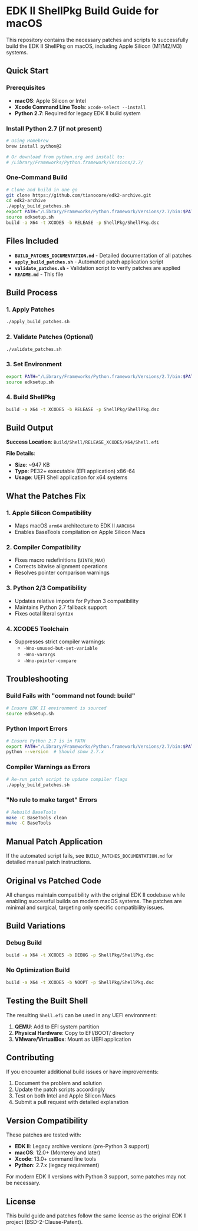 # EDK II ShellPkg Build Guide for macOS

This repository contains the necessary patches and scripts to successfully build the EDK II ShellPkg on macOS, including Apple Silicon (M1/M2/M3) systems.

## Quick Start

### Prerequisites
- **macOS**: Apple Silicon or Intel
- **Xcode Command Line Tools**: `xcode-select --install`
- **Python 2.7**: Required for legacy EDK II build system

### Install Python 2.7 (if not present)
```bash
# Using Homebrew
brew install python@2

# Or download from python.org and install to:
# /Library/Frameworks/Python.framework/Versions/2.7/
```

### One-Command Build
```bash
# Clone and build in one go
git clone https://github.com/tianocore/edk2-archive.git
cd edk2-archive
./apply_build_patches.sh
export PATH="/Library/Frameworks/Python.framework/Versions/2.7/bin:$PATH"
source edksetup.sh
build -a X64 -t XCODE5 -b RELEASE -p ShellPkg/ShellPkg.dsc
```

## Files Included

- **`BUILD_PATCHES_DOCUMENTATION.md`** - Detailed documentation of all patches
- **`apply_build_patches.sh`** - Automated patch application script  
- **`validate_patches.sh`** - Validation script to verify patches are applied
- **`README.md`** - This file

## Build Process

### 1. Apply Patches
```bash
./apply_build_patches.sh
```

### 2. Validate Patches (Optional)
```bash
./validate_patches.sh
```

### 3. Set Environment
```bash
export PATH="/Library/Frameworks/Python.framework/Versions/2.7/bin:$PATH"
source edksetup.sh
```

### 4. Build ShellPkg
```bash
build -a X64 -t XCODE5 -b RELEASE -p ShellPkg/ShellPkg.dsc
```

## Build Output

**Success Location**: `Build/Shell/RELEASE_XCODE5/X64/Shell.efi`

**File Details**:
- **Size**: ~947 KB
- **Type**: PE32+ executable (EFI application) x86-64
- **Usage**: UEFI Shell application for x64 systems

## What the Patches Fix

### 1. **Apple Silicon Compatibility**
- Maps macOS `arm64` architecture to EDK II `AARCH64` 
- Enables BaseTools compilation on Apple Silicon Macs

### 2. **Compiler Compatibility** 
- Fixes macro redefinitions (`UINT8_MAX`)
- Corrects bitwise alignment operations
- Resolves pointer comparison warnings

### 3. **Python 2/3 Compatibility**
- Updates relative imports for Python 3 compatibility
- Maintains Python 2.7 fallback support
- Fixes octal literal syntax

### 4. **XCODE5 Toolchain**
- Suppresses strict compiler warnings:
  - `-Wno-unused-but-set-variable`
  - `-Wno-varargs` 
  - `-Wno-pointer-compare`

## Troubleshooting

### Build Fails with "command not found: build"
```bash
# Ensure EDK II environment is sourced
source edksetup.sh
```

### Python Import Errors
```bash
# Ensure Python 2.7 is in PATH
export PATH="/Library/Frameworks/Python.framework/Versions/2.7/bin:$PATH"
python --version  # Should show 2.7.x
```

### Compiler Warnings as Errors
```bash
# Re-run patch script to update compiler flags
./apply_build_patches.sh
```

### "No rule to make target" Errors
```bash
# Rebuild BaseTools
make -C BaseTools clean
make -C BaseTools
```

## Manual Patch Application

If the automated script fails, see `BUILD_PATCHES_DOCUMENTATION.md` for detailed manual patch instructions.

## Original vs Patched Code

All changes maintain compatibility with the original EDK II codebase while enabling successful builds on modern macOS systems. The patches are minimal and surgical, targeting only specific compatibility issues.

## Build Variations

### Debug Build
```bash
build -a X64 -t XCODE5 -b DEBUG -p ShellPkg/ShellPkg.dsc
```

### No Optimization Build  
```bash
build -a X64 -t XCODE5 -b NOOPT -p ShellPkg/ShellPkg.dsc
```

## Testing the Built Shell

The resulting `Shell.efi` can be used in any UEFI environment:

1. **QEMU**: Add to EFI system partition
2. **Physical Hardware**: Copy to EFI/BOOT/ directory  
3. **VMware/VirtualBox**: Mount as UEFI application

## Contributing

If you encounter additional build issues or have improvements:

1. Document the problem and solution
2. Update the patch scripts accordingly
3. Test on both Intel and Apple Silicon Macs
4. Submit a pull request with detailed explanation

## Version Compatibility

These patches are tested with:
- **EDK II**: Legacy archive versions (pre-Python 3 support)
- **macOS**: 12.0+ (Monterey and later)
- **Xcode**: 13.0+ command line tools
- **Python**: 2.7.x (legacy requirement)

For modern EDK II versions with Python 3 support, some patches may not be necessary.

## License

This build guide and patches follow the same license as the original EDK II project (BSD-2-Clause-Patent).
